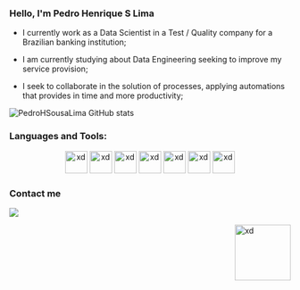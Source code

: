 ### Hello, I'm Pedro Henrique S Lima

- I currently work as a Data Scientist in a Test / Quality company for a Brazilian banking institution;

- I am currently studying about Data Engineering seeking to improve my service provision;

- I seek to collaborate in the solution of processes, applying automations that provides in time and more productivity;

![PedroHSousaLima GitHub stats](https://github-readme-stats.vercel.app/api?username=PedroHSousaLima&show_icons=true&theme=dark)


### Languages and Tools:

<p align = "center">
<img src="https://cdn.jsdelivr.net/gh/devicons/devicon/icons/anaconda/anaconda-original.svg" alt = "xd" width = "40" height = "40" />
<img src="https://cdn.jsdelivr.net/gh/devicons/devicon/icons/python/python-original.svg" alt = "xd" width = "40" height = "40" />
<img src="https://cdn.jsdelivr.net/gh/devicons/devicon/icons/jupyter/jupyter-original.svg" alt = "xd" width = "40" height = "40" />
<img src="https://cdn.jsdelivr.net/gh/devicons/devicon/icons/postgresql/postgresql-plain-wordmark.svg" alt = "xd" width = "40" height = "40" />
<img src="https://cdn.jsdelivr.net/gh/devicons/devicon/icons/microsoftsqlserver/microsoftsqlserver-plain-wordmark.svg" alt = "xd" width = "40" height = "40" />
<img src="https://cdn.jsdelivr.net/gh/devicons/devicon/icons/microsoftsqlserver/visualstudio-plain-wordmark.svg" alt = "xd" width = "40" height = "40" />  
<img src="https://cdn-icons-png.flaticon.com/128/732/732222.png" alt = "xd" width = "40" height = "40" />
</p>

### Contact me

<div>
  <a href= "https://www.linkedin.com/in/pedro-henrique-sousa-lima-08a049b9/"><img src="https://img.shields.io/badge/LinkedIn-0077B5?style=for-the-badge&logo=linkedin&logoColor=white"></a>
</div>
<p>
<img align = "right" src="https://miro.medium.com/max/1400/1*5NEc2pQgG2heYK221nnK_Q.gif" alt = "xd" width = "100" height = "100" />
</p>  

